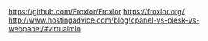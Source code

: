 https://github.com/Froxlor/Froxlor
https://froxlor.org/
http://www.hostingadvice.com/blog/cpanel-vs-plesk-vs-webpanel/#virtualmin